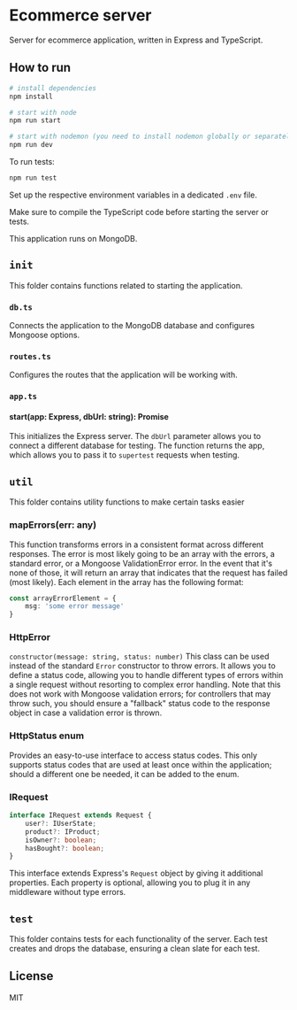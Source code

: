# Ecommerce server
Server for ecommerce application, written in Express and TypeScript.

## How to run
```bash
# install dependencies
npm install

# start with node
npm run start

# start with nodemon (you need to install nodemon globally or separately within the project)
npm run dev
```

To run tests:
```bash
npm run test
```
Set up the respective environment variables in a dedicated ``.env`` file.

Make sure to compile the TypeScript code before starting the server or tests.

This application runs on MongoDB.

## ``init``
This folder contains functions related to starting the application.

### ``db.ts``
Connects the application to the MongoDB database and configures Mongoose options.

### ``routes.ts``
Configures the routes that the application will be working with.

### ``app.ts``
#### start(app: Express, dbUrl: string): Promise<Express>
This initializes the Express server. The ``dbUrl`` parameter allows you to connect a different database for testing. The function returns the app, which allows you to pass it to ``supertest`` requests when testing.

## ``util``
This folder contains utility functions to make certain tasks easier

### **mapErrors(err: any)**
This function transforms errors in a consistent format across different responses. The error is most likely going to be an array with the errors, a standard error, or a Mongoose ValidationError error. In the event that it's none of those, it will return an array that indicates that the request has failed (most likely). Each element in the array has the following format:

```typescript
const arrayErrorElement = {
    msg: 'some error message'
}
```

### **HttpError**
```constructor(message: string, status: number)```
This class can be used instead of the standard ``Error`` constructor to throw errors. It allows you to define a status code, allowing you to handle different types of errors within a single request without resorting to complex error handling. Note that this does not work with Mongoose validation errors; for controllers that may throw such, you should ensure a "fallback" status code to the response object in case a validation error is thrown.

### **HttpStatus enum**
Provides an easy-to-use interface to access status codes. This only supports status codes that are used at least once within the application; should a different one be needed, it can be added to the enum.

### **IRequest**
```typescript
interface IRequest extends Request {
    user?: IUserState;
    product?: IProduct;
    isOwner?: boolean;
    hasBought?: boolean;
}
```
This interface extends Express's ``Request`` object by giving it additional properties. Each property is optional, allowing you to plug it in any middleware without type errors.

## ``test``
This folder contains tests for each functionality of the server. Each test creates and drops the database, ensuring a clean slate for each test.

## License
MIT